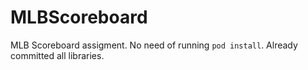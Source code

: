 # MLBScoreboard

MLB Scoreboard assigment. No need of running `pod install`. Already committed all libraries.
